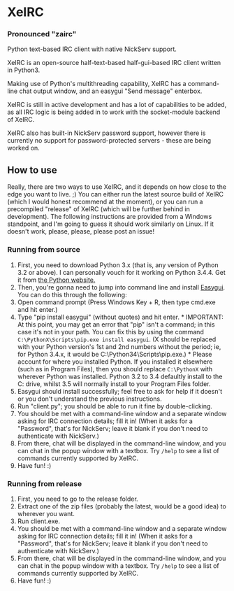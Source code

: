 # XeIRC
### Pronounced "zairc"
Python text-based IRC client with native NickServ support.

XeIRC is an open-source half-text-based half-gui-based IRC client written in Python3.

Making use of Python's multithreading capability, XeIRC has a command-line chat output window, and an easygui "Send message" enterbox.

XeIRC is still in active development and has a lot of capabilities to be added, as all IRC logic is being added in to work with the socket-module backend of XeIRC.

XeIRC also has built-in NickServ password support, however there is currently no support for password-protected servers - these are being worked on.

## How to use
Really, there are two ways to use XeIRC, and it depends on how close to the edge you want to live. ;)
You can either run the latest source build of XeIRC (which I would honest recommend at the moment), or you can run a precompiled "release" of XeIRC (which will be further behind in development).
The following instructions are provided from a Windows standpoint, and I'm going to guess it should work similarly on Linux. If it doesn't work, please, please, please post an issue!

### Running from source
1. First, you need to download Python 3.x (that is, any version of Python 3.2 or above). I can personally vouch for it working on Python 3.4.4. Get it from [the Python website.](http://python.org)
2. Then, you're gonna need to jump into command line and install [Easygui](http://easygui.sourceforge.net/). You can do this through the following:
  1. Open command prompt (Press Windows Key + R, then type cmd.exe and hit enter.)
  2. Type "pip install easygui" (without quotes) and hit enter.
    * IMPORTANT: At this point, you may get an error that "pip" isn't a command; in this case it's not in your path. You can fix this by using the command `C:\PythonX\Scripts\pip.exe install easygui`. (X should be replaced with your Python version's 1st and 2nd numbers without the period; ie, for Python 3.4.x, it would be C:\Python34\Scripts\pip.exe.)
    * Please account for where you installed Python. If you installed it elsewhere (such as in Program Files), then you should replace `C:\PythonX` with wherever Python was installed. Python 3.2 to 3.4 defaultly install to the C: drive, whilst 3.5 will normally install to your Program Files folder.
3. Easygui should install successfully; feel free to ask for help if it doesn't or you don't understand the previous instructions.
4. Run "client.py"; you should be able to run it fine by double-clicking.
5. You should be met with a command-line window and a separate window asking for IRC connection details; fill it in! (When it asks for a "Password", that's for NickServ; leave it blank if you don't need to authenticate with NickServ.)
6. From there, chat will be displayed in the command-line window, and you can chat in the popup window with a textbox. Try `/help` to see a list of commands currently supported by XeIRC.
7. Have fun! :)

### Running from release
1. First, you need to go to the release folder.
2. Extract one of the zip files (probably the latest, would be a good idea) to wherever you want.
3. Run client.exe.
4. You should be met with a command-line window and a separate window asking for IRC connection details; fill it in! (When it asks for a "Password", that's for NickServ; leave it blank if you don't need to authenticate with NickServ.)
6. From there, chat will be displayed in the command-line window, and you can chat in the popup window with a textbox. Try `/help` to see a list of commands currently supported by XeIRC.
7. Have fun! :)